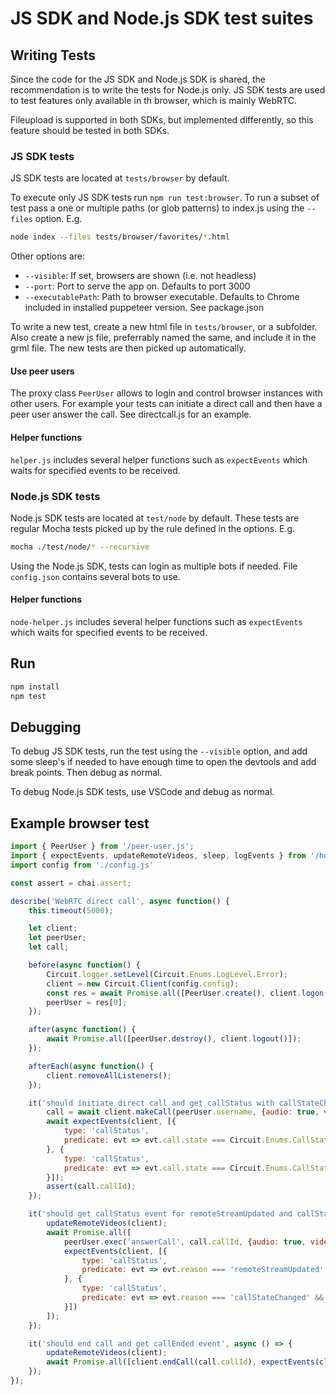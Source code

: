 # JS SDK and Node.js SDK test suites

## Writing Tests
Since the code for the JS SDK and Node.js SDK is shared, the recommendation is to write the tests for Node.js only. JS SDK tests are used to test features only available in th browser, which is mainly WebRTC.

Fileupload is supported in both SDKs, but implemented differently, so this feature should be tested in both SDKs.

### JS SDK tests
JS SDK tests are located at `tests/browser` by default.

To execute only JS SDK tests run `npm run test:browser`. To run a subset of test pass a one or multiple paths (or glob patterns) to index.js using the `--files` option. E.g.
```bash
node index --files tests/browser/favorites/*.html
```

Other options are:
* `--visible`: If set, browsers are shown (i.e. not headless)
* `--port`: Port to serve the app on. Defaults to port 3000
* `--executablePath`: Path to browser executable. Defaults to Chrome included in installed puppeteer version. See package.json

To write a new test, create a new html file in `tests/browser`, or a subfolder. Also create a new js file, preferrably named the same, and include it in the grml file. The new tests are then picked up automatically.

#### Use peer users
The proxy class `PeerUser` allows to login and control browser instances with other users. For example your tests can initiate a direct call and then have a peer user answer the call. See directcall.js for an example.

#### Helper functions
`helper.js` includes several helper functions such as `expectEvents` which waits for specified events to be received.


### Node.js SDK tests
Node.js SDK tests are located at `test/node` by default. These tests are regular Mocha tests picked up by the rule defined in the options. E.g.
```bash
mocha ./test/node/* --recursive
```

Using the Node.js SDK, tests can login as multiple bots if needed. File `config.json` contains several bots to use.

#### Helper functions
`node-helper.js` includes several helper functions such as `expectEvents` which waits for specified events to be received.


## Run
```bash
npm install
npm test
```

## Debugging
To debug JS SDK tests, run the test using the `--visible` option, and add some sleep's if needed to have enough time to open the devtools and add break points. Then debug as normal.

To debug Node.js SDK tests, use VSCode and debug as normal.

## Example browser test
```javascript
import { PeerUser } from '/peer-user.js';
import { expectEvents, updateRemoteVideos, sleep, logEvents } from '/helper.js';
import config from './config.js'

const assert = chai.assert;

describe('WebRTC direct call', async function() {
    this.timeout(5000);

    let client;
    let peerUser;
    let call;

    before(async function() {
        Circuit.logger.setLevel(Circuit.Enums.LogLevel.Error);
        client = new Circuit.Client(config.config);
        const res = await Promise.all([PeerUser.create(), client.logon(config.credentials)]);
        peerUser = res[0];
    });

    after(async function() {
        await Promise.all([peerUser.destroy(), client.logout()]);
    });

    afterEach(async function() {
        client.removeAllListeners();
    });

    it('should initiate direct call and get callStatus with callStateChanged:Initiated and callStateChanged:Delivered', async () => {
        call = await client.makeCall(peerUser.username, {audio: true, video: true});
        await expectEvents(client, [{
            type: 'callStatus',
            predicate: evt => evt.call.state === Circuit.Enums.CallStateName.Initiated
        }, {
            type: 'callStatus',
            predicate: evt => evt.call.state === Circuit.Enums.CallStateName.Delivered
        }]);
        assert(call.callId);
    });

    it('should get callStatus event for remoteStreamUpdated and callStateChanged:Active upon peer answering', async () => {
        updateRemoteVideos(client);
        await Promise.all([
            peerUser.exec('answerCall', call.callId, {audio: true, video: true}),
            expectEvents(client, [{
                type: 'callStatus',
                predicate: evt => evt.reason === 'remoteStreamUpdated'
            }, {
                type: 'callStatus',
                predicate: evt => evt.reason === 'callStateChanged' && evt.call.state === Circuit.Enums.CallStateName.Active
            }])
        ]);
    });

    it('should end call and get callEnded event', async () => {
        updateRemoteVideos(client);
        await Promise.all([client.endCall(call.callId), expectEvents(client, ['callEnded'])]);
    });
});
```
